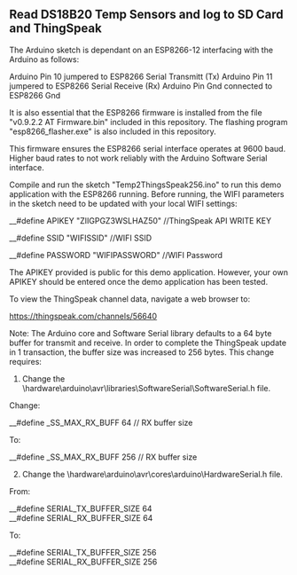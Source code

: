 
<h2><strong>Read DS18B20 Temp Sensors and log to SD Card and ThingSpeak</strong></h2>

The Arduino sketch is dependant on an ESP8266-12 interfacing with
the Arduino as follows:

Arduino Pin 10 jumpered to ESP8266 Serial Transmitt (Tx)
Arduino Pin 11 jumpered to ESP8266 Serial Receive (Rx)
Arduino Pin Gnd connected to ESP8266 Gnd

It is also essential that the ESP8266 firmware is installed from the 
file "v0.9.2.2 AT Firmware.bin" included in this repository. The flashing 
program "esp8266_flasher.exe" is also included in this repository.

This firmware ensures the ESP8266 serial interface operates at 9600 baud. 
Higher baud rates to not work reliably with the Arduino Software Serial 
interface.

Compile and run the sketch "Temp2ThingsSpeak256.ino" to run this demo application
with the ESP8266 running. Before running, the WIFI parameters in the sketch need
to be updated with your local WIFI settings:

__#define APIKEY    "ZIIGPGZ3WSLHAZ50"    //ThingSpeak API WRITE KEY

__#define SSID      "WIFISSID"            //WIFI SSID

__#define PASSWORD  "WIFIPASSWORD"        //WIFI Password

The APIKEY provided is public for this demo application. However, your
own APIKEY should be entered once the demo application has been tested.

To view the ThingSpeak channel data, navigate a web browser to:

https://thingspeak.com/channels/56640

Note: The Arduino core and Software Serial library defaults to a 64 byte buffer 
for transmit and receive. In order to complete the ThingSpeak update in 1 
transaction, the buffer size was increased to 256 bytes. This change requires:

1. Change the <arduino base folder>\hardware\arduino\avr\libraries\SoftwareSerial\SoftwareSerial.h file.

Change:

__#define _SS_MAX_RX_BUFF 64 // RX buffer size

To:

__#define _SS_MAX_RX_BUFF 256 // RX buffer size

2. Change the <arduino base folder>\hardware\arduino\avr\cores\arduino\HardwareSerial.h file.

From:

__#define SERIAL_TX_BUFFER_SIZE 64<br>
__#define SERIAL_RX_BUFFER_SIZE 64

To:

__#define SERIAL_TX_BUFFER_SIZE 256<br>
__#define SERIAL_RX_BUFFER_SIZE 256
